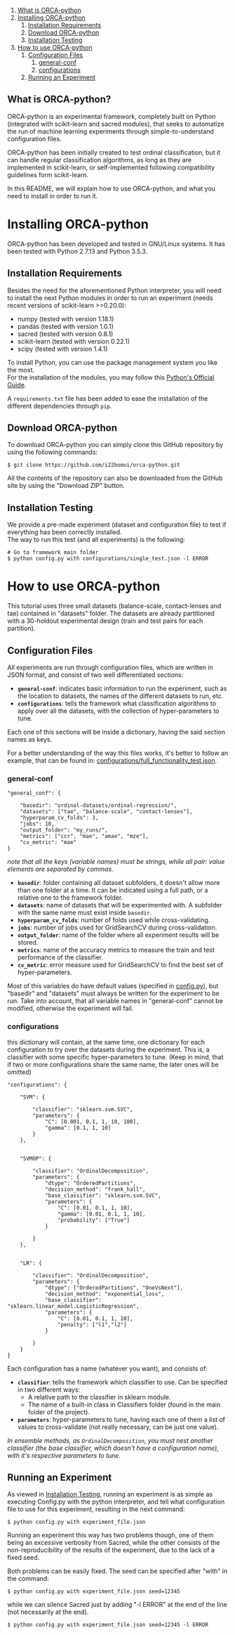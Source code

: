 <!-- TOC depthFrom:1 depthTo:6 withLinks:1 updateOnSave:1 orderedList:1 -->

1. [What is ORCA-python](#what-is-orca)
2. [Installing ORCA-python](#installing-orca)
    1. [Installation Requirements](#installation-requirements)
    2. [Download ORCA-python](#download-orca)
    3. [Installation Testing](#installation-testing)
3. [How to use ORCA-python](#how-to-use-orca)
    1. [Configuration Files](#configuration-files)
        1. [general-conf](#general-conf)
        2. [configurations](#configurations)
    2. [Running an Experiment](#running-an-experiment)

<!-- /TOC -->

## What is ORCA-python?

ORCA-python is an experimental framework, completely built on Python (integrated with scikit-learn and sacred modules), 
that seeks to automatize the run of machine learning experiments through simple-to-understand configuration files.

ORCA-python has been initially created to test ordinal classification, but it can handle regular classification algorithms,
as long as they are implemented in scikit-learn, or self-implemented following compatibility guidelines form scikit-learn.

In this README, we will explain how to use ORCA-python, and what you need to install in order to run it.


# Installing ORCA-python

ORCA-python has been developed and tested in GNU/Linux systems. It has been tested with Python 2.7.13 and Python 3.5.3.

## Installation Requirements

Besides the need for the aforementioned Python interpreter, you will need to install the next Python modules
in order to run an experiment (needs recent versions of scikit-learn >=0.20.0):

- numpy (tested with version 1.18.1)
- pandas (tested with version 1.0.1)
- sacred (tested with version 0.8.1)
- scikit-learn (tested with version 0.22.1)
- scipy (tested with version 1.4.1)

To install Python, you can use the package management system you like the most.\
For the installation of the modules, you may follow this [Python's Official Guide](https://docs.python.org/2/installing/index.html).

A `requirements.txt` file has been added to ease the installation of the different dependencies through `pip`.

## Download ORCA-python

To download ORCA-python you can simply clone this GitHub repository by using the following commands:

  `$ git clone https://github.com/i22bomui/orca-python.git`
  
All the contents of the repository can also be downloaded from the GitHub site by using the "Download ZIP" button.

## Installation Testing

We provide a pre-made experiment (dataset and configuration file) to test if everything has been correctly installed.\
The way to run this test (and all experiments) is the following:

  ```
  # Go to framework main folder
  $ python config.py with configurations/single_test.json -l ERROR
  ```


# How to use ORCA-python


This tutorial uses three small datasets (balance-scale, contact-lenses and tae) contained in "datasets" folder.
The datasets are already partitioned with a 30-holdout experimental design (train and test pairs for each partition).

## Configuration Files

All experiments are run through configuration files, which are written in JSON format, and consist of two well differentiated 
sections:

  - **`general-conf`**: indicates basic information to run the experiment, such as the location to datasets, the names of the different datasets to run, etc. 
  - **`configurations`**: tells the framework what classification algorithms to apply over all the datasets, with the collection of hyper-parameters to tune.

Each one of this sections will be inside a dictionary, having the said section names as keys.


For a better understanding of the way this files works, it's better to follow an example, that can be found in: [configurations/full_functionality_test.json](https://github.com/i22bomui/orca-python/blob/master/configurations/full_functionality_test.json).

### general-conf

```
"general_conf": {

    "basedir": "ordinal-datasets/ordinal-regression/",
    "datasets": ["tae", "balance-scale", "contact-lenses"],
    "hyperparam_cv_folds": 3,
    "jobs": 10,
    "output_folder": "my_runs/",
    "metrics": ["ccr", "mae", "amae", "mze"],
    "cv_metric": "mae"
}
```
*note that all the keys (variable names) must be strings, while all pair: value elements are separated by commas.*

- **`basedir`**: folder containing all dataset subfolders, it doesn't allow more than one folder at a time. It can be indicated using a full path, or a relative one to the framework folder.
- **`datasets`**: name of datasets that will be experimented with. A subfolder with the same name must exist inside `basedir`.
- **`hyperparam_cv_folds`**: number of folds used while cross-validating.
- **`jobs`**: number of jobs used for GridSearchCV during cross-validation.
- **`output_folder`**: name of the folder where all experiment results will be stored.
- **`metrics`**: name of the accuracy metrics to measure the train and test performance of the classifier.
- **`cv_metric`**: error measure used for GridSearchCV to find the best set of hyper-parameters.

Most of this variables do have default values (specified in [config.py](https://github.com/i22bomui/orca-python/blob/master/config.py)), but "basedir" and "datasets" must always be written for the experiment to be run. Take into account, that all variable names in "general-conf" cannot be modified, otherwise the experiment will fail.


### configurations

this dictionary will contain, at the same time, one dictionary for each configuration to try over the datasets during the experiment. This is, a classifier with some specific hyper-parameters to tune. (Keep in mind, that if two or more configurations share the same name, the later ones will be omitted)

```
"configurations": {

    "SVM": {

        "classifier": "sklearn.svm.SVC",
        "parameters": {
            "C": [0.001, 0.1, 1, 10, 100],
            "gamma": [0.1, 1, 10]
        }
    },


    "SVMOP": {

        "classifier": "OrdinalDecomposition",
        "parameters": {
            "dtype": "OrderedPartitions",
            "decision_method": "frank_hall",
            "base_classifier": "sklearn.svm.SVC",
            "parameters": {
                "C": [0.01, 0.1, 1, 10],
                "gamma": [0.01, 0.1, 1, 10],
                "probability": ["True"]
            }

        }
    },


    "LR": {

        "classifier": "OrdinalDecomposition",
        "parameters": {
            "dtype": ["OrderedPartitions", "OneVsNext"],
            "decision_method": "exponential_loss",
            "base_classifier": "sklearn.linear_model.LogisticRegression",
            "parameters": {
                "C": [0.01, 0.1, 1, 10],
                "penalty": ["l1","l2"]
            }

        }
    }
}
```

Each configuration has a name (whatever you want), and consists of:

- **`classifier`**: tells the framework which classifier to use. Can be specified in two different ways:
    - A relative path to the classifier in sklearn module.
    - The name of a built-in class in Classifiers folder (found in the main folder of the project).
- **`parameters`**: hyper-parameters to tune, having each one of them a list of values to cross-validate (not really necessary, can be just one value).

*In ensemble methods, as `OrdinalDecomposition`, you must nest another classifier (the base classifier, which doesn't have a configuration name), with it's respective parameters to tune.*



## Running an Experiment

As viewed in [Installation Testing](#installation-testing), running an experiment is as simple as executing Config.py
with the python interpreter, and tell what configuration file to use for this experiment, resulting in the next command:

  `$ python config.py with experiment_file.json`

Running an experiment this way has two problems though, one of them being an excessive verbosity from Sacred,
while the other consists of the non-reproducibility of the results of the experiment, due to the lack of a fixed seed.

Both problems can be easily fixed. The seed can be specified after "with" in the command:

  `$ python config.py with experiment_file.json seed=12345`
  
while we can silence Sacred just by adding "-l ERROR" at the end of the line (not necessarily at the end).

  `$ python config.py with experiment_file.json seed=12345 -l ERROR`
